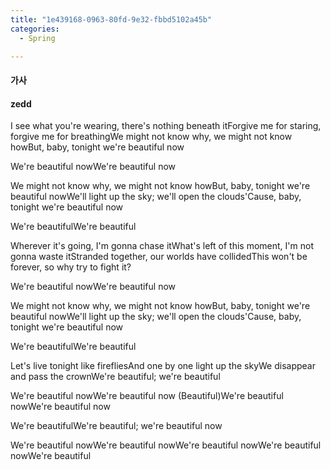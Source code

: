 ```yaml
---
title: "1e439168-0963-80fd-9e32-fbbd5102a45b"
categories:
  - Spring

---
```



#### 가사



#### zedd


I see what you're wearing, there's nothing beneath itForgive me for staring, forgive me for breathingWe might not know why, we might not know howBut, baby, tonight we're beautiful now


We're beautiful nowWe're beautiful now


We might not know why, we might not know howBut, baby, tonight we're beautiful nowWe'll light up the sky; we'll open the clouds'Cause, baby, tonight we're beautiful now


We're beautifulWe're beautiful


Wherever it's going, I'm gonna chase itWhat's left of this moment, I'm not gonna waste itStranded together, our worlds have collidedThis won't be forever, so why try to fight it?


We're beautiful nowWe're beautiful now


We might not know why, we might not know howBut, baby, tonight we're beautiful nowWe'll light up the sky; we'll open the clouds'Cause, baby, tonight we're beautiful now


We're beautifulWe're beautiful


Let's live tonight like firefliesAnd one by one light up the skyWe disappear and pass the crownWe're beautiful; we're beautiful


We're beautiful nowWe're beautiful now (Beautiful)We're beautiful nowWe're beautiful now


We're beautifulWe're beautiful; we're beautiful now


We're beautiful nowWe're beautiful nowWe're beautiful nowWe're beautiful nowWe're beautiful

